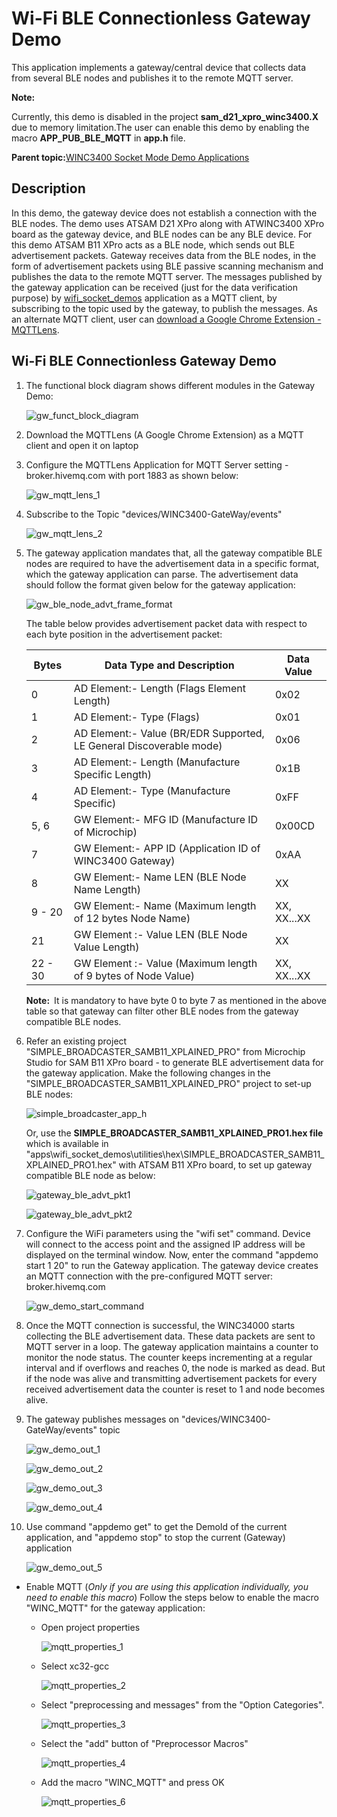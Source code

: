 # Wi-Fi BLE Connectionless Gateway Demo

This application implements a gateway/central device that collects data from several BLE nodes and publishes it to the remote MQTT server.

**Note:**

Currently, this demo is disabled in the project **sam\_d21\_xpro\_winc3400.X** due to memory limitation.The user can enable this demo by enabling the macro **APP\_PUB\_BLE\_MQTT** in **app.h** file.

**Parent topic:**[WINC3400 Socket Mode Demo Applications](GUID-0F3F81B8-4EC2-400B-BA38-648D7FD12A61.md)

## Description

In this demo, the gateway device does not establish a connection with the BLE nodes. The demo uses ATSAM D21 XPro along with ATWINC3400 XPro board as the gateway device, and BLE nodes can be any BLE device. For this demo ATSAM B11 XPro acts as a BLE node, which sends out BLE advertisement packets. Gateway receives data from the BLE nodes, in the form of advertisement packets using BLE passive scanning mechanism and publishes the data to the remote MQTT server. The messages published by the gateway application can be received \(just for the data verification purpose\) by [wifi\_socket\_demos](https://github.com/Microchip-MPLAB-Harmony/wireless_apps_winc1500) application as a MQTT client, by subscribing to the topic used by the gateway, to publish the messages. As an alternate MQTT client, user can [download a Google Chrome Extension - MQTTLens](https://chrome.google.com/webstore/detail/mqttlens/hemojaaeigabkbcookmlgmdigohjobjm?hl=en).

## Wi-Fi BLE Connectionless Gateway Demo

1.  The functional block diagram shows different modules in the Gateway Demo:

    ![gw_funct_block_diagram](GUID-6C50EF34-A58A-442C-82CB-9B3E00E3AC9C-low.png)

2.  Download the MQTTLens \(A Google Chrome Extension\) as a MQTT client and open it on laptop

3.  Configure the MQTTLens Application for MQTT Server setting - broker.hivemq.com with port 1883 as shown below:

    ![gw_mqtt_lens_1](GUID-4FEF632E-E93D-418A-BFF0-C3051402F173-low.png)

4.  Subscribe to the Topic "devices/WINC3400-GateWay/events"

    ![gw_mqtt_lens_2](GUID-332F3630-1453-4E2B-B7A3-4456167D9C20-low.png)

5.  The gateway application mandates that, all the gateway compatible BLE nodes are required to have the advertisement data in a specific format, which the gateway application can parse. The advertisement data should follow the format given below for the gateway application:

    ![gw_ble_node_advt_frame_format](GUID-98DCB701-A026-48D8-B40F-903F90494B8D-low.png)

    The table below provides advertisement packet data with respect to each byte position in the advertisement packet:

    |Bytes|Data Type and Description|Data Value|
    |-----|-------------------------|----------|
    |0|AD Element:- Length \(Flags Element Length\)|0x02|
    |1|AD Element:- Type \(Flags\)|0x01|
    |2|AD Element:- Value \(BR/EDR Supported, LE General Discoverable mode\)|0x06|
    |3|AD Element:- Length \(Manufacture Specific Length\)|0x1B|
    |4|AD Element:- Type \(Manufacture Specific\)|0xFF|
    |5, 6|GW Element:- MFG ID \(Manufacture ID of Microchip\)|0x00CD|
    |7|GW Element:- APP ID \(Application ID of WINC3400 Gateway\)|0xAA|
    |8|GW Element:- Name LEN \(BLE Node Name Length\)|XX|
    |9 - 20|GW Element:- Name \(Maximum length of 12 bytes Node Name\)|XX, XX...XX|
    |21|GW Element :- Value LEN \(BLE Node Value Length\)|XX|
    |22 - 30|GW Element :- Value \(Maximum length of 9 bytes of Node Value\)|XX, XX...XX|

    **Note:** It is mandatory to have byte 0 to byte 7 as mentioned in the above table so that gateway can filter other BLE nodes from the gateway compatible BLE nodes.

6.  Refer an existing project "SIMPLE\_BROADCASTER\_SAMB11\_XPLAINED\_PRO" from Microchip Studio for SAM B11 XPro board - to generate BLE advertisement data for the gateway application. Make the following changes in the "SIMPLE\_BROADCASTER\_SAMB11\_XPLAINED\_PRO" project to set-up BLE nodes:

    ![simple_broadcaster_app_h](GUID-C96BD167-4C2F-47D9-B27D-BCD1F232C230-low.png)

    Or, use the **SIMPLE\_BROADCASTER\_SAMB11\_XPLAINED\_PRO1.hex file** which is available in "apps\\wifi\_socket\_demos\\utilities\\hex\\SIMPLE\_BROADCASTER\_SAMB11\_XPLAINED\_PRO1.hex" with ATSAM B11 XPro board, to set up gateway compatible BLE node as below:

    ![gateway_ble_advt_pkt1](GUID-F18E0014-57A6-46FF-A97B-F59B58747176-low.png)

    ![gateway_ble_advt_pkt2](GUID-85175BF4-DE04-4403-B170-99FB0C814A27-low.png)

7.  Configure the WiFi parameters using the "wifi set" command. Device will connect to the access point and the assigned IP address will be displayed on the terminal window. Now, enter the command "appdemo start 1 20" to run the Gateway application. The gateway device creates an MQTT connection with the pre-configured MQTT server: broker.hivemq.com

    ![gw_demo_start_command](GUID-63375052-BFB5-4BCB-B1BE-7E68DEFE6283-low.png)

8.  Once the MQTT connection is successful, the WINC34000 starts collecting the BLE advertisement data. These data packets are sent to MQTT server in a loop. The gateway application maintains a counter to monitor the node status. The counter keeps incrementing at a regular interval and if overflows and reaches 0, the node is marked as dead. But if the node was alive and transmitting advertisement packets for every received advertisement data the counter is reset to 1 and node becomes alive.

9.  The gateway publishes messages on "devices/WINC3400-GateWay/events" topic

    ![gw_demo_out_1](GUID-F8CD1EBD-D223-4623-B974-7B28C5FC274F-low.png)

    ![gw_demo_out_2](GUID-8EA372BB-A81F-44B5-8A60-B29DAB38AA51-low.png)

    ![gw_demo_out_3](GUID-804DD937-ECB7-4561-8E29-202095F4C882-low.png)

    ![gw_demo_out_4](GUID-E86E578F-EDBA-4FC8-98B0-51DE83676182-low.png)

10. Use command "appdemo get" to get the DemoId of the current application, and "appdemo stop" to stop the current \(Gateway\) application

    ![gw_demo_out_5](GUID-805FE9E4-F374-4417-832B-F5822FB2927E-low.png)


-   Enable MQTT \(*Only if you are using this application individually, you need to enable this macro*\) Follow the steps below to enable the macro "WINC\_MQTT" for the gateway application:

    -   Open project properties

        ![mqtt_properties_1](GUID-E3D4F3D5-56FD-412A-A983-B3643F7B40C9-low.png)

    -   Select xc32-gcc

        ![mqtt_properties_2](GUID-841FE4DF-89BC-47C0-A15E-4DB7A033F4A6-low.png)

    -   Select "preprocessing and messages" from the "Option Categories".

        ![mqtt_properties_3](GUID-27AB5E81-8D4E-426D-89CE-F5C9A2AEB8C6-low.png)

    -   Select the "add" button of "Preprocessor Macros"

        ![mqtt_properties_4](GUID-F70B2969-531E-4529-9831-B77355599803-low.png)

    -   Add the macro "WINC\_MQTT" and press OK

        ![mqtt_properties_6](GUID-3DA1E841-108D-4165-B6CE-2C60C398AB30-low.png)


